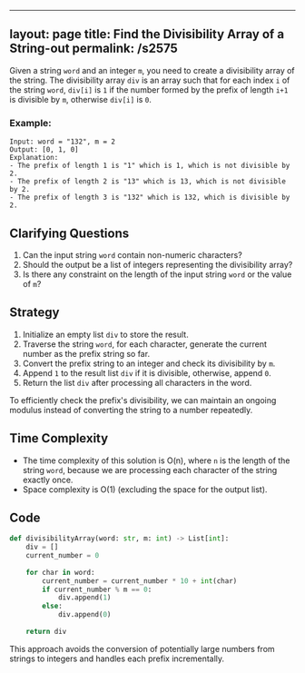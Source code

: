 
---
layout: page
title:  Find the Divisibility Array of a String-out
permalink: /s2575
---

Given a string `word` and an integer `m`, you need to create a divisibility array of the string. The divisibility array `div` is an array such that for each index `i` of the string `word`, `div[i]` is `1` if the number formed by the prefix of length `i+1` is divisible by `m`, otherwise `div[i]` is `0`.

### Example:
```
Input: word = "132", m = 2
Output: [0, 1, 0]
Explanation:
- The prefix of length 1 is "1" which is 1, which is not divisible by 2.
- The prefix of length 2 is "13" which is 13, which is not divisible by 2.
- The prefix of length 3 is "132" which is 132, which is divisible by 2.
```

## Clarifying Questions
1. Can the input string `word` contain non-numeric characters?
2. Should the output be a list of integers representing the divisibility array?
3. Is there any constraint on the length of the input string `word` or the value of `m`?

## Strategy
1. Initialize an empty list `div` to store the result.
2. Traverse the string `word`, for each character, generate the current number as the prefix string so far.
3. Convert the prefix string to an integer and check its divisibility by `m`.
4. Append `1` to the result list `div` if it is divisible, otherwise, append `0`.
5. Return the list `div` after processing all characters in the word.

To efficiently check the prefix's divisibility, we can maintain an ongoing modulus instead of converting the string to a number repeatedly.

## Time Complexity
- The time complexity of this solution is O(n), where `n` is the length of the string `word`, because we are processing each character of the string exactly once.
- Space complexity is O(1) (excluding the space for the output list).

## Code

```python
def divisibilityArray(word: str, m: int) -> List[int]:
    div = []
    current_number = 0
    
    for char in word:
        current_number = current_number * 10 + int(char)
        if current_number % m == 0:
            div.append(1)
        else:
            div.append(0)
    
    return div
```

This approach avoids the conversion of potentially large numbers from strings to integers and handles each prefix incrementally.